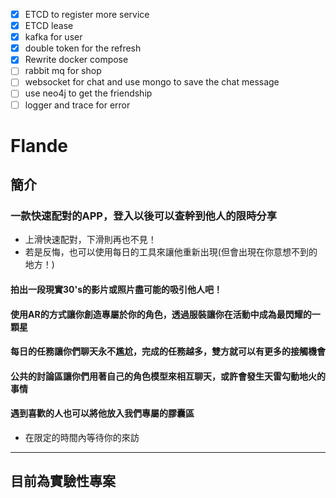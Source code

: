 - [x] ETCD to register more service 
- [x] ETCD lease
- [x] kafka for user
- [x] double token for the refresh
- [x] Rewrite docker compose
- [ ] rabbit mq for shop
- [ ] websocket for chat and use mongo to save the chat message
- [ ] use neo4j to get the friendship
- [ ] logger and trace for error

[//]: # (All for the location not use cloud)
[//]: # (for cloud)
[//]: # (aws ec2 and use nginx and kubernetes to CICD and use serverless to deploy)

[//]: # (for the front)
[//]: # (Use react and redux OR nuxt and pinpa OR nextjs )

[//]: # (for the block chain i want to use own block chain)

[//]: # (use web3 to do transaction)


# Flande

## 簡介

### 一款快速配對的APP，登入以後可以查幹到他人的限時分享
  - 上滑快速配對，下滑則再也不見！
  - 若是反悔，也可以使用每日的工具來讓他重新出現(但會出現在你意想不到的地方！)
#### 拍出一段現實30's的影片或照片盡可能的吸引他人吧！

#### 使用AR的方式讓你創造專屬於你的角色，透過服裝讓你在活動中成為最閃耀的一顆星

#### 每日的任務讓你們聊天永不尷尬，完成的任務越多，雙方就可以有更多的接觸機會

#### 公共的討論區讓你們用著自己的角色模型來相互聊天，或許會發生天雷勾動地火的事情

#### 遇到喜歡的人也可以將他放入我們專屬的膠囊區
  - 在限定的時間內等待你的來訪

---

## 目前為實驗性專案

